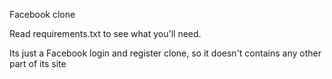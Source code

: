 Facebook clone

Read requirements.txt to see what you'll need.

Its just a Facebook login and register clone, so it doesn't contains any other part of its site 